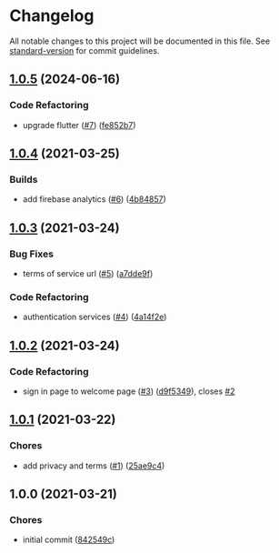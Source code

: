 # Changelog

All notable changes to this project will be documented in this file. See [standard-version](https://github.com/conventional-changelog/standard-version) for commit guidelines.

## [1.0.5](https://github.com/tnc1997/google-photos-album-searcher/compare/v1.0.4...v1.0.5) (2024-06-16)

### Code Refactoring

* upgrade flutter ([#7](https://github.com/tnc1997/google-photos-album-searcher/issues/7)) ([fe852b7](https://github.com/tnc1997/google-photos-album-searcher/commit/fe852b76caf39fff798690aab71e7c4808870203))

## [1.0.4](https://github.com/tnc1997/google-photos-album-searcher/compare/v1.0.3...v1.0.4) (2021-03-25)

### Builds

* add firebase analytics ([#6](https://github.com/tnc1997/google-photos-album-searcher/issues/6)) ([4b84857](https://github.com/tnc1997/google-photos-album-searcher/commit/4b84857a594d0851f45bcdc0f71e0c8af74fe817))

## [1.0.3](https://github.com/tnc1997/google-photos-album-searcher/compare/v1.0.2...v1.0.3) (2021-03-24)

### Bug Fixes

* terms of service url ([#5](https://github.com/tnc1997/google-photos-album-searcher/issues/5)) ([a7dde9f](https://github.com/tnc1997/google-photos-album-searcher/commit/a7dde9f1a4216131782e2bdbeeb558665d565093))

### Code Refactoring

* authentication services ([#4](https://github.com/tnc1997/google-photos-album-searcher/issues/4)) ([4a14f2e](https://github.com/tnc1997/google-photos-album-searcher/commit/4a14f2e17e40ae039ab59c810aa9c15c15828637))

## [1.0.2](https://github.com/tnc1997/google-photos-album-searcher/compare/v1.0.1...v1.0.2) (2021-03-24)

### Code Refactoring

* sign in page to welcome page ([#3](https://github.com/tnc1997/google-photos-album-searcher/issues/3)) ([d9f5349](https://github.com/tnc1997/google-photos-album-searcher/commit/d9f534927125d1286aa9f34f389b67bad0047746)), closes [#2](https://github.com/tnc1997/google-photos-album-searcher/issues/2)

## [1.0.1](https://github.com/tnc1997/google-photos-album-searcher/compare/v1.0.0...v1.0.1) (2021-03-22)

### Chores

* add privacy and terms ([#1](https://github.com/tnc1997/google-photos-album-searcher/issues/1)) ([25ae9c4](https://github.com/tnc1997/google-photos-album-searcher/commit/25ae9c4f7b68cdc07a9eb3f30ff3d0ab49880513))

## 1.0.0 (2021-03-21)

### Chores

* initial commit ([842549c](https://github.com/tnc1997/google-photos-album-searcher/commit/842549c39e779d684ef2781164b226299f66ab23))
